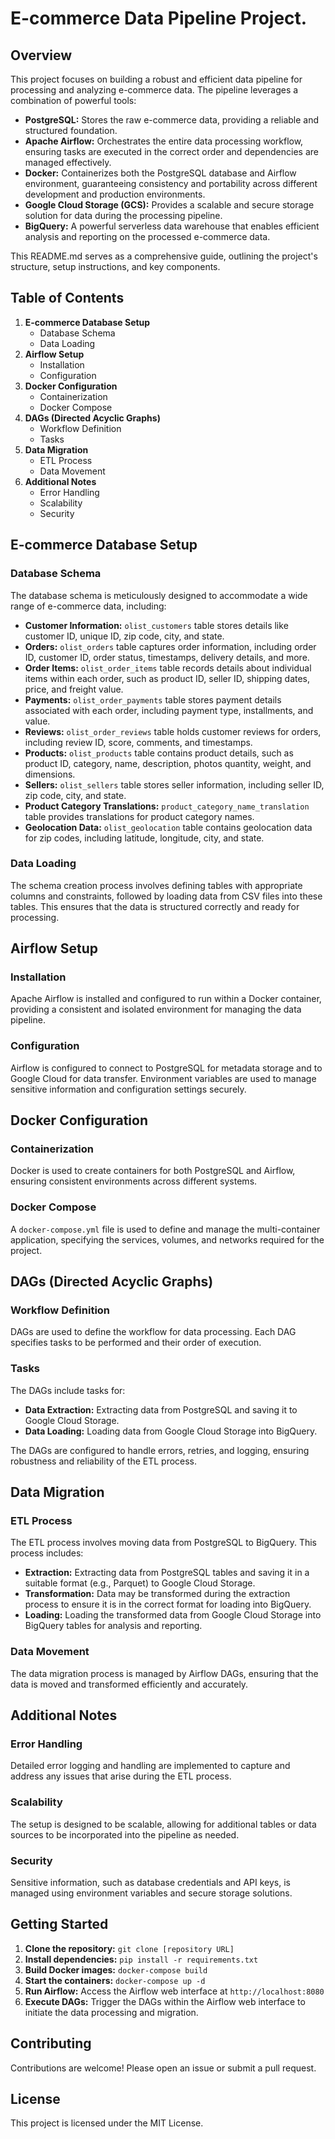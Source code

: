 # E-commerce Data Pipeline Project.

## Overview

This project focuses on building a robust and efficient data pipeline for processing and analyzing e-commerce data. The pipeline leverages a combination of powerful tools:

* **PostgreSQL:**  Stores the raw e-commerce data, providing a reliable and structured foundation.
* **Apache Airflow:** Orchestrates the entire data processing workflow, ensuring tasks are executed in the correct order and dependencies are managed effectively.
* **Docker:** Containerizes both the PostgreSQL database and Airflow environment, guaranteeing consistency and portability across different development and production environments.
* **Google Cloud Storage (GCS):**  Provides a scalable and secure storage solution for data during the processing pipeline.
* **BigQuery:**  A powerful serverless data warehouse that enables efficient analysis and reporting on the processed e-commerce data.

This README.md serves as a comprehensive guide, outlining the project's structure, setup instructions, and key components.

## Table of Contents

1. **E-commerce Database Setup**
    * Database Schema
    * Data Loading
2. **Airflow Setup**
    * Installation
    * Configuration
3. **Docker Configuration**
    * Containerization
    * Docker Compose
4. **DAGs (Directed Acyclic Graphs)**
    * Workflow Definition
    * Tasks
5. **Data Migration**
    * ETL Process
    * Data Movement
6. **Additional Notes**
    * Error Handling
    * Scalability
    * Security

## E-commerce Database Setup

### Database Schema

The database schema is meticulously designed to accommodate a wide range of e-commerce data, including:

* **Customer Information:**  `olist_customers` table stores details like customer ID, unique ID, zip code, city, and state.
* **Orders:**  `olist_orders` table captures order information, including order ID, customer ID, order status, timestamps, delivery details, and more.
* **Order Items:**  `olist_order_items` table records details about individual items within each order, such as product ID, seller ID, shipping dates, price, and freight value.
* **Payments:**  `olist_order_payments` table stores payment details associated with each order, including payment type, installments, and value.
* **Reviews:**  `olist_order_reviews` table holds customer reviews for orders, including review ID, score, comments, and timestamps.
* **Products:**  `olist_products` table contains product details, such as product ID, category, name, description, photos quantity, weight, and dimensions.
* **Sellers:**  `olist_sellers` table stores seller information, including seller ID, zip code, city, and state.
* **Product Category Translations:**  `product_category_name_translation` table provides translations for product category names.
* **Geolocation Data:**  `olist_geolocation` table contains geolocation data for zip codes, including latitude, longitude, city, and state.

### Data Loading

The schema creation process involves defining tables with appropriate columns and constraints, followed by loading data from CSV files into these tables. This ensures that the data is structured correctly and ready for processing.

## Airflow Setup

### Installation

Apache Airflow is installed and configured to run within a Docker container, providing a consistent and isolated environment for managing the data pipeline.

### Configuration

Airflow is configured to connect to PostgreSQL for metadata storage and to Google Cloud for data transfer. Environment variables are used to manage sensitive information and configuration settings securely.

## Docker Configuration

### Containerization

Docker is used to create containers for both PostgreSQL and Airflow, ensuring consistent environments across different systems.

### Docker Compose

A `docker-compose.yml` file is used to define and manage the multi-container application, specifying the services, volumes, and networks required for the project.

## DAGs (Directed Acyclic Graphs)

### Workflow Definition

DAGs are used to define the workflow for data processing. Each DAG specifies tasks to be performed and their order of execution.

### Tasks

The DAGs include tasks for:

* **Data Extraction:**  Extracting data from PostgreSQL and saving it to Google Cloud Storage.
* **Data Loading:**  Loading data from Google Cloud Storage into BigQuery.

The DAGs are configured to handle errors, retries, and logging, ensuring robustness and reliability of the ETL process.

## Data Migration

### ETL Process

The ETL process involves moving data from PostgreSQL to BigQuery. This process includes:

* **Extraction:**  Extracting data from PostgreSQL tables and saving it in a suitable format (e.g., Parquet) to Google Cloud Storage.
* **Transformation:**  Data may be transformed during the extraction process to ensure it is in the correct format for loading into BigQuery.
* **Loading:**  Loading the transformed data from Google Cloud Storage into BigQuery tables for analysis and reporting.

### Data Movement

The data migration process is managed by Airflow DAGs, ensuring that the data is moved and transformed efficiently and accurately.

## Additional Notes

### Error Handling

Detailed error logging and handling are implemented to capture and address any issues that arise during the ETL process.

### Scalability

The setup is designed to be scalable, allowing for additional tables or data sources to be incorporated into the pipeline as needed.

### Security

Sensitive information, such as database credentials and API keys, is managed using environment variables and secure storage solutions.

## Getting Started

1. **Clone the repository:** `git clone [repository URL]`
2. **Install dependencies:** `pip install -r requirements.txt`
3. **Build Docker images:** `docker-compose build`
4. **Start the containers:** `docker-compose up -d`
5. **Run Airflow:** Access the Airflow web interface at `http://localhost:8080`
6. **Execute DAGs:** Trigger the DAGs within the Airflow web interface to initiate the data processing and migration.

## Contributing

Contributions are welcome! Please open an issue or submit a pull request.

## License

This project is licensed under the MIT License.
